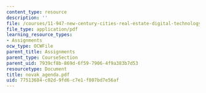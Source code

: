 ```yaml
---
content_type: resource
description: ''
file: /courses/11-947-new-century-cities-real-estate-digital-technology-and-design-fall-2004/77513684c02d9fd6c7e1f807bd7e56af_novak_agenda.pdf
file_type: application/pdf
learning_resource_types:
- Assignments
ocw_type: OCWFile
parent_title: Assignments
parent_type: CourseSection
parent_uid: 7939cf8b-869d-6f59-7906-4f9a383b7d53
resourcetype: Document
title: novak_agenda.pdf
uid: 77513684-c02d-9fd6-c7e1-f807bd7e56af
---
```


